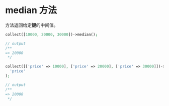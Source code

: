 # median 方法

方法返回给定**键**的中间值。

```php
collect([10000, 20000, 30000])->median();

// output
/**
=> 20000
 */
```

```php
collect([['price' => 10000], ['price' => 20000], ['price' => 30000]])->median(
  'price'
);

// output 
/**
=> 20000
 */
```
